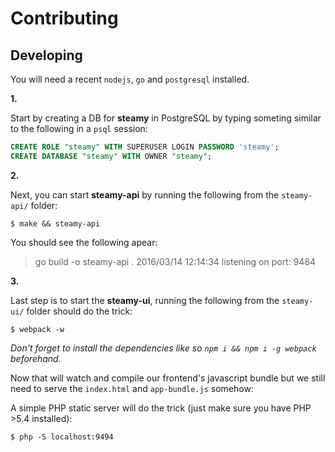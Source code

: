 # Contributing

## Developing

You will need a recent `nodejs`, `go` and `postgresql` installed.

**1.**

Start by creating a DB for **steamy** in PostgreSQL by typing someting similar to the following in a `psql` session:

```sql
CREATE ROLE "steamy" WITH SUPERUSER LOGIN PASSWORD 'steamy';
CREATE DATABASE "steamy" WITH OWNER "steamy";
```

**2.**

Next, you can start **steamy-api** by running the following from the `steamy-api/` folder:

```
$ make && steamy-api
```

You should see the following apear:

> go build -o steamy-api .
> 2016/03/14 12:14:34 listening on port: 9484

**3.**

Last step is to start the **steamy-ui**, running the following from the `steamy-ui/` folder should do the trick:

```
$ webpack -w
```

_Don't forget to install the dependencies like so `npm i && npm i -g webpack` beforehand._

Now that will watch and compile our frontend's javascript bundle but we still need to serve the `index.html` and `app-bundle.js` somehow:

A simple PHP static server will do the trick (just make sure you have PHP >5.4 installed):

```
$ php -S localhost:9494
```
